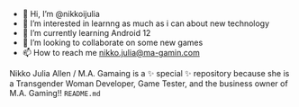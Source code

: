 - 👋 Hi, I’m @nikkoijulia
- 👀 I’m interested in learnng as much as i can about new technology
- 🌱 I’m currently learning Android 12
- 💞️ I’m looking to collaborate on some new games
- 📫 How to reach me nikko.julia@ma-gamin.com

Nikko Julia Allen / M.A. Gamaing is a ✨ special ✨ repository because she is a
Transgender Woman Developer, Game Tester, and the business owner of M.A. Gaming!! `README.md`
